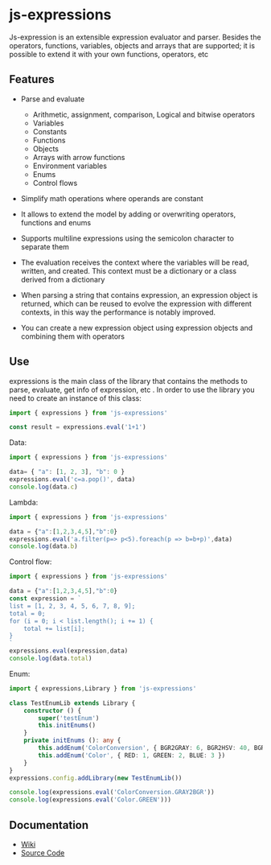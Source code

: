 # js-expressions

Js-expression is an extensible expression evaluator and parser. Besides the operators, functions, variables, objects and arrays that are supported; it is possible to extend it with your own functions, operators, etc

## Features

- Parse and evaluate
    - Arithmetic, assignment, comparison, Logical and bitwise operators
    - Variables
    - Constants
    - Functions
    - Objects
    - Arrays with arrow functions
    - Environment variables
    - Enums
    - Control flows

- Simplify math operations where operands are constant
- It allows to extend the model by adding or overwriting operators, functions and enums
- Supports multiline expressions using the semicolon character to separate them
- The evaluation receives the context where the variables will be read, written, and created. This context must be a dictionary or a class derived from a dictionary
- When parsing a string that contains expression, an expression object is returned, which can be reused to evolve the expression with different contexts, in this way the performance is notably improved.
- You can create a new expression object using expression objects and combining them with operators

## Use

expressions is the main class of the library that contains the methods to parse, evaluate, get info of expression, etc . In order to use the library you need to create an instance of this class:

```typescript
import { expressions } from 'js-expressions'

const result = expressions.eval('1+1')
```

Data:

```typescript
import { expressions } from 'js-expressions'

data= { "a": [1, 2, 3], "b": 0 }
expressions.eval('c=a.pop()', data)
console.log(data.c)
```

Lambda:

```typescript
import { expressions } from 'js-expressions'

data = {"a":[1,2,3,4,5],"b":0}
expressions.eval('a.filter(p=> p<5).foreach(p => b=b+p)',data)
console.log(data.b)
```

Control flow:

```typescript
import { expressions } from 'js-expressions'

data = {"a":[1,2,3,4,5],"b":0}
const expression = `
list = [1, 2, 3, 4, 5, 6, 7, 8, 9];
total = 0;
for (i = 0; i < list.length(); i += 1) {
	total += list[i];
}
`
expressions.eval(expression,data)
console.log(data.total)
```

Enum:

```typescript
import { expressions,Library } from 'js-expressions'

class TestEnumLib extends Library {
	constructor () {
		super('testEnum')
		this.initEnums()
	}	
	private initEnums (): any {
		this.addEnum('ColorConversion', { BGR2GRAY: 6, BGR2HSV: 40, BGR2RGB: 4, GRAY2BGR: 8, HSV2BGR: 54, HSV2RGB: 55, RGB2GRAY: 7, RGB2HSV: 41 })
		this.addEnum('Color', { RED: 1, GREEN: 2, BLUE: 3 })
	}
}
expressions.config.addLibrary(new TestEnumLib())

console.log(expressions.eval('ColorConversion.GRAY2BGR'))
console.log(expressions.eval('Color.GREEN')))
```

## Documentation

- [Wiki](https://github.com/FlavioLionelRita/js-expressions/wiki)
- [Source Code](https://github.com/FlavioLionelRita/js-expressions/blob/main/doc/source/README.md)
